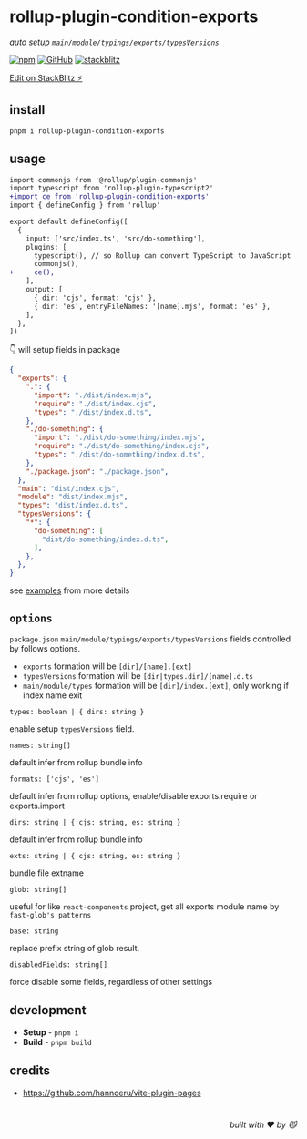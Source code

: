 # rollup-plugin-condition-exports
*auto setup `main/module/typings/exports/typesVersions`*

[![npm](https://img.shields.io/npm/v/rollup-plugin-condition-exports)](https://github.com/JiangWeixian/rollup-plugin-condition-exports) [![GitHub](https://img.shields.io/npm/l/rollup-plugin-condition-exports)](https://github.com/JiangWeixian/rollup-plugin-condition-exports) [![stackblitz](https://img.shields.io/badge/%E2%9A%A1%EF%B8%8Fstackblitz-online-blue)](https://stackblitz.com/github/JiangWeixian/rollup-plugin-condition-exports)

[Edit on StackBlitz ⚡️](https://stackblitz.com/github/JiangWeixian/rollup-plugin-condition-exports)

## install

```console
pnpm i rollup-plugin-condition-exports
```

## usage

```diff
import commonjs from '@rollup/plugin-commonjs'
import typescript from 'rollup-plugin-typescript2'
+import ce from 'rollup-plugin-condition-exports'
import { defineConfig } from 'rollup'

export default defineConfig([
  {
    input: ['src/index.ts', 'src/do-something'],
    plugins: [
      typescript(), // so Rollup can convert TypeScript to JavaScript
      commonjs(),
+     ce(),
    ],
    output: [
      { dir: 'cjs', format: 'cjs' },
      { dir: 'es', entryFileNames: '[name].mjs', format: 'es' },
    ],
  },
])
```

👇 will setup fields in package

```json
{
  "exports": {
    ".": {
      "import": "./dist/index.mjs",
      "require": "./dist/index.cjs",
      "types": "./dist/index.d.ts",
    },
    "./do-something": {
      "import": "./dist/do-something/index.mjs",
      "require": "./dist/do-something/index.cjs",
      "types": "./dist/do-something/index.d.ts",
    },
    "./package.json": "./package.json",
  },
  "main": "dist/index.cjs",
  "module": "dist/index.mjs",
  "types": "dist/index.d.ts",
  "typesVersions": {
    "*": {
      "do-something": [
        "dist/do-something/index.d.ts",
      ],
    },
  },
}
```

see [examples](https://github.com/JiangWeixian/rollup-plugin-condition-exports/examples/basic) from more details

## `options`

`package.json` `main/module/typings/exports/typesVersions` fields controlled by follows options.

- `exports` formation will be `[dir]/[name].[ext]`
- `typesVersions` formation will be `[dir|types.dir]/[name].d.ts`
- `main/module/types` formation will be `[dir]/index.[ext]`, only working if index name exit

`types: boolean | { dirs: string }`

enable setup `typesVersions` field.

`names: string[]`

default infer from rollup bundle info

`formats: ['cjs', 'es']`

default infer from rollup options, enable/disable exports.require or exports.import

`dirs: string | { cjs: string, es: string }`

default infer from rollup bundle info

`exts: string | { cjs: string, es: string }`

bundle file extname

`glob: string[]`

useful for like `react-components` project, get all exports module name by `fast-glob's patterns`

`base: string`

replace prefix string of glob result.

`disabledFields: string[]`

force disable some fields, regardless of other settings

## development

- **Setup** - `pnpm i`
- **Build** - `pnpm build`

## credits

- <https://github.com/hannoeru/vite-plugin-pages>

# 
<div align='right'>

*built with ❤️ by 😼*

</div>

